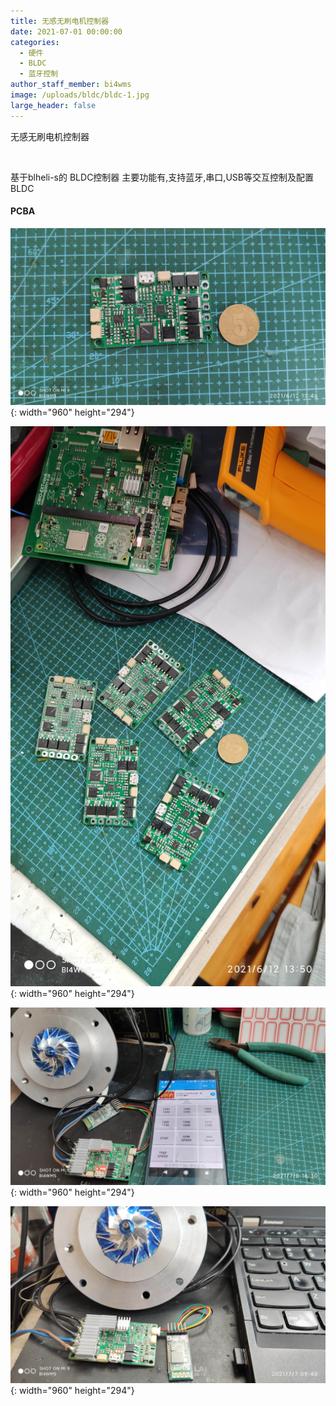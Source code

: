 ```yaml
---
title: 无感无刷电机控制器
date: 2021-07-01 00:00:00
categories:
  - 硬件
  - BLDC
  - 蓝牙控制
author_staff_member: bi4wms
image: /uploads/bldc/bldc-1.jpg
large_header: false
---
```


无感无刷电机控制器

&nbsp;

基于blheli-s的 BLDC控制器
主要功能有,支持蓝牙,串口,USB等交互控制及配置BLDC


#### PCBA

![](/uploads/bldc/bldc-1.jpg){: width="960" height="294"}

![](/uploads/bldc/bldc-2.jpg){: width="960" height="294"}

![](/uploads/bldc/bldc-3.jpg){: width="960" height="294"}

![](/uploads/bldc/bldc-4.jpg){: width="960" height="294"}